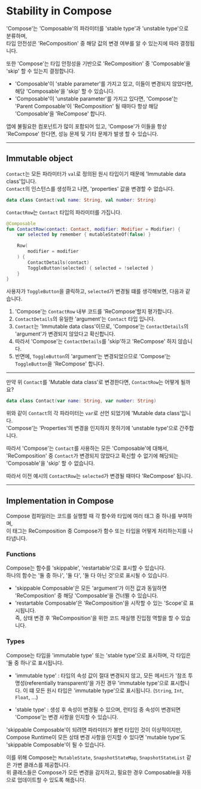# Stability in Compose

'Compose'는 'Composable'의 파라미터를 'stable type'과 'unstable type'으로 분류하며,  
타입 안전성은 'ReComposition' 중 해당 값의 변경 여부를 알 수 있는지에 따라 결정됩니다.

또한 'Compose'는 타입 안정성을 기반으로 'ReComposition' 중 'Composable'을 'skip' 할 수 있는지 결정합니다.

- 'Composable'이 'stable parameter'를 가지고 있고, 이들이 변경되지 않았다면, 해당 'Composable'을 'skip' 할 수 있습니다.
- 'Composable'이 'unstable parameter'를 가지고 있다면, 'Compose'는 'Parent Composable'이 'ReComposition' 될 때마다 항상 해당 'Composable'을 'ReCompose' 합니다.

앱에 불필요한 컴포넌트가 많이 포함되어 있고, 'Compose'가 이들을 항상 'ReCompose' 한다면, 성능 문제 및 기타 문제가 발생 할 수 있습니다.

---

## Immutable object

`Contact`는 모든 파라미터가 `val`로 정의된 원시 타입이기 때문에 'Immutable data class'입니다.  
`Contact`의 인스턴스를 생성하고 나면, 'properties' 값을 변경할 수 없습니다.

```kotlin
data class Contact(val name: String, val number: String)
```

`ContactRow`는 `Contact` 타입의 파라미터를 가집니다.

```kotlin
@Composable
fun ContactRow(contact: Contact, modifier: Modifier = Modifier) {
    var selected by remember { mutableStateOf(false) }
    
    Row(
        modifier = modifier
    ) {
        ContactDetails(contact)
        ToggleButton(selected) { selected = !selected }
    }
}
```

사용자가 `ToggleButton`을 클릭하고, `selected`가 변경될 떄를 생각해보면, 다음과 같습니다.

1. 'Compose'는 `ContactRow` 내부 코드를 'ReCompose'할지 평가합니다.
2. `ContactDetails`의 유일한 'argument'는 `Contact` 타입 입니다.
3. `Contact`는 'Immutable data class'이므로, 'Compose'는 `ContactDetails`의 'argument'가 변경되지 않았다고 확신합니다.
4. 따라서 'Compose'는 `ContactDetails`를 'skip'하고 'ReCompose' 하지 않습니다.
5. 반면에, `ToggleButton`의 'argument'는 변경되었으므로 'Compose'는 `ToggleButton`을 'ReCompose' 합니다.

---

만약 위 `Contact`를 'Mutable data class'로 변경한다면, `ContactRow`는 어떻게 될까요?

```kotlin
data class Contact(var name: String, var number: String)
```

위와 같이 `Contact`의 각 파라미터는 `var`로 선언 되었기에 'Mutable data class'입니다.  
'Compose'는 'Properties'의 변경을 인지하지 못하기에 'unstable type'으로 간주합니다.

따라서 'Compose'는 `Contact`를 사용하는 모든 'Composable'에 대해서,  
'ReComposition' 중 `Contact`가 변경되지 않았다고 확신할 수 없기에 해당되는 'Composable'을 'skip' 할 수 없습니다.

따라서 이전 예시의 `ContactRow`는 `selected`가 변경될 때마다 'ReCompose' 됩니다.

---

## Implementation in Compose

Compose 컴파일러는 코드를 실행할 때 각 함수와 타입에 여러 태그 중 하나를 부여하며,  
이 태그는 ReComposition 중 Compose가 함수 또는 타입을 어떻게 처리하는지를 나타냅니다.

### Functions

Compose는 함수를 'skippable', 'restartable'으로 표시할 수 있습니다.  
하나의 함수는 '둘 중 하나', '둘 다', '둘 다 아닌 것'으로 표시될 수 있습니다.

- 'skippable Composable'은 모든 'argument'가 이전 값과 동일하면 'ReComposition' 중 해당 'Composable'을 건너뛸 수 있습니다.
- 'restartable Composable'은 'ReComposition'을 시작할 수 있는 'Scope'로 표시됩니다.  
    즉, 상태 변경 후 'ReComposition'을 위한 코드 재실행 진입점 역할을 할 수 있습니다.

### Types

Compose는 타입을 'immutable type' 또는 'stable type'으로 표시하며, 각 타입은 '둘 중 하나'로 표시됩니다.

- 'immutable type' : 타입의 속성 값이 절대 변경되지 않고, 모든 메서드가 '참조 투명성(referentially transparent)'을 가진 경우 'immutable type'으로 표시합니다. 
  이 떄 모든 원시 타입은 'immutable type'으로 표시됩니다. (`String`, `Int`, `Float`, ...)

- 'stable type' : 생성 후 속성이 변경될 수 있으며, 런타임 중 속성이 변경되면 'Compose'는 변경 사항을 인지할 수 있습니다.

'skippable Composable'이 되려면 파라미터가 불변 타입인 것이 이상적이지만, Compose Runtime이 모든 상태 변경 사항을 인지할 수 있다면 'mutable type'도 'skippable Composable'이 될 수 있습니다.

이를 위해 Compose는 `MutableState`, `SnapshotStateMap`, `SnapshotStateList` 같은 가변 클래스를 제공합니다.  
위 클래스들은 Compose가 모든 변경을 감지하고, 필요한 경우 Composable을 자동으로 업데이트할 수 있도록 해줍니다.
